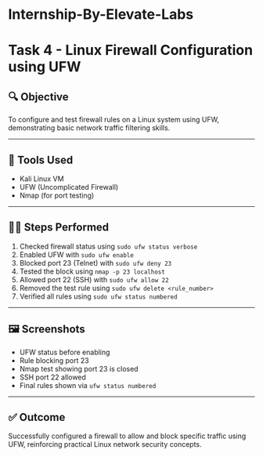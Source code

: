 # Internship-By-Elevate-Labs
# Task 4 - Linux Firewall Configuration using UFW

## 🔍 Objective
To configure and test firewall rules on a Linux system using UFW, demonstrating basic network traffic filtering skills.

---

## 🧰 Tools Used
- Kali Linux VM
- UFW (Uncomplicated Firewall)
- Nmap (for port testing)

---

## 🧑‍💻 Steps Performed

1. Checked firewall status using `sudo ufw status verbose`
2. Enabled UFW with `sudo ufw enable`
3. Blocked port 23 (Telnet) with `sudo ufw deny 23`
4. Tested the block using `nmap -p 23 localhost`
5. Allowed port 22 (SSH) with `sudo ufw allow 22`
6. Removed the test rule using `sudo ufw delete <rule_number>`
7. Verified all rules using `sudo ufw status numbered`

---

## 🖼 Screenshots
- UFW status before enabling
- Rule blocking port 23
- Nmap test showing port 23 is closed
- SSH port 22 allowed
- Final rules shown via `ufw status numbered`

---

## ✅ Outcome
Successfully configured a firewall to allow and block specific traffic using UFW, reinforcing practical Linux network security concepts.
